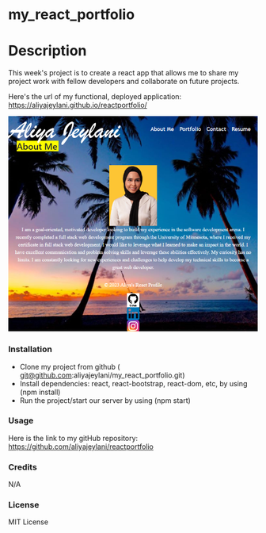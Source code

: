 # my_react_portfolio

# Description
  This week's project is to create a react app that allows me to share my project work with fellow developers and collaborate on future projects. 


  Here's the url of my functional, deployed application: https://aliyajeylani.github.io/reactportfolio/

   ![image](./public/react_profile.png)

  ### Installation
 - Clone my project from github ( git@github.com:aliyajeylani/my_react_portfolio.git)
 - Install dependencies: react, react-bootstrap, react-dom, etc, by using (npm install)
 - Run the project/start our server by using (npm start)

  ### Usage

  Here is the link to my gitHub repository: https://github.com/aliyajeylani/reactportfolio


  ### Credits
  
  N/A

  ### License

  MIT License


 
